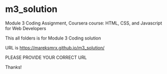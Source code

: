 # m3_solution

Module 3 Coding Assignment, Coursera course: HTML, CSS, and Javascript for Web Developers

This all folders is for Module 3 Coding solution

URL is https://mareksmrx.github.io/m3_solution/

PLEASE PROVIDE YOUR CORRECT URL

Thanks!
